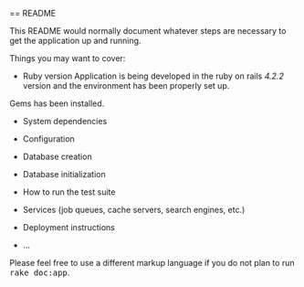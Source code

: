 == README

This README would normally document whatever steps are necessary to get the
application up and running.

Things you may want to cover:

* Ruby version
Application is being developed in the ruby on rails _4.2.2_ version and
the environment has been properly set up. 

Gems has been installed. 

* System dependencies

* Configuration

* Database creation

* Database initialization

* How to run the test suite

* Services (job queues, cache servers, search engines, etc.)

* Deployment instructions

* ...


Please feel free to use a different markup language if you do not plan to run
<tt>rake doc:app</tt>.
